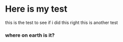 # Here is my test
 this is the test to see if i did this right
 this is another test

 ### where on earth is it?